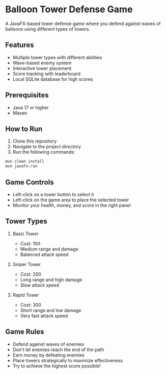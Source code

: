 # Balloon Tower Defense Game

A JavaFX-based tower defense game where you defend against waves of balloons using different types of towers.

## Features

- Multiple tower types with different abilities
- Wave-based enemy system
- Interactive tower placement
- Score tracking with leaderboard
- Local SQLite database for high scores

## Prerequisites

- Java 17 or higher
- Maven

## How to Run

1. Clone this repository
2. Navigate to the project directory
3. Run the following commands:

```bash
mvn clean install
mvn javafx:run
```

## Game Controls

- Left-click on a tower button to select it
- Left-click on the game area to place the selected tower
- Monitor your health, money, and score in the right panel

## Tower Types

1. Basic Tower
   - Cost: 100
   - Medium range and damage
   - Balanced attack speed

2. Sniper Tower
   - Cost: 200
   - Long range and high damage
   - Slow attack speed

3. Rapid Tower
   - Cost: 300
   - Short range and low damage
   - Very fast attack speed

## Game Rules

- Defend against waves of enemies
- Don't let enemies reach the end of the path
- Earn money by defeating enemies
- Place towers strategically to maximize effectiveness
- Try to achieve the highest score possible!